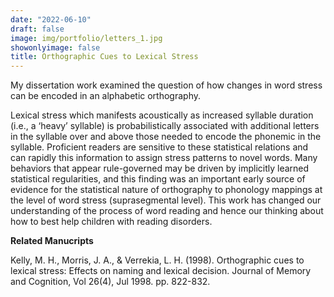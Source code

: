 ```yaml
---
date: "2022-06-10"
draft: false
image: img/portfolio/letters_1.jpg
showonlyimage: false
title: Orthographic Cues to Lexical Stress
---
```


My dissertation work examined the question of how changes in word stress can be encoded in an alphabetic orthography. 

<!--more-->

Lexical stress which manifests acoustically as increased syllable duration (i.e., a ‘heavy’ syllable) is probabilistically associated with additional letters in the syllable over and above those needed to encode the phonemic in the syllable. Proficient readers are sensitive to these statistical relations and can rapidly this information to assign stress patterns to novel words. Many behaviors that appear rule-governed may be driven by implicitly learned statistical regularities, and this finding was an important early source of evidence for the statistical nature of orthography to phonology mappings at the level of word stress (suprasegmental level).  This work  has changed our understanding of the process of word reading and hence our thinking about how to best help children with reading disorders.

**Related Manucripts**

Kelly, M. H., Morris, J. A., & Verrekia, L. H. (1998). Orthographic cues to lexical stress: Effects on naming and lexical decision. Journal of Memory and Cognition, Vol 26(4), Jul 1998. pp. 822-832.
